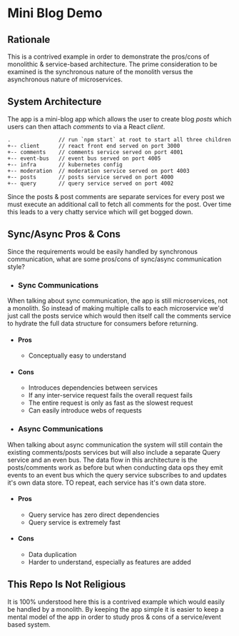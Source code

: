 # Mini Blog Demo

## Rationale
This is a contrived example in order to demonstrate the pros/cons of monolithic & 
service-based architecture. The prime consideration to be examined is the synchronous nature of the monolith versus the asynchronous nature of microservices. 

## System Architecture
The app is a mini-blog app which allows the user to create blog <em>posts</em> which users can then attach <em>comments</em> to via a React <em>client</em>.

```
.               // run `npm start` at root to start all three children
+-- client      // react front end served on port 3000 
+-- comments    // comments service served on port 4001
+-- event-bus   // event bus served on port 4005
+-- infra       // kubernetes config
+-- moderation  // moderation service served on port 4003
+-- posts       // posts service served on port 4000
+-- query       // query service served on port 4002
```

Since the posts & post comments are separate services for every post we must execute an additional call to fetch all comments for the post. Over time this leads
to a very chatty service which will get bogged down. 

## Sync/Async Pros & Cons

Since the requirements would be easily handled by synchronous communication, what are some pros/cons of sync/async communication style? 

* ### Sync Communications
When talking about sync communication, the app is still microservices, not a monolith. So instead of making multiple calls to each microservice we'd just call the posts service which would then itself call the comments service to hydrate the full data structure for consumers before returning.

  * #### Pros
    * Conceptually easy to understand
  * #### Cons
    * Introduces dependencies between services
    * If any inter-service request fails the overall request fails
    * The entire request is only as fast as the slowest request
    * Can easily introduce webs of requests

* ### Async Communications
When talking about async communication the system will still contain the existing comments/posts services but will also include a separate Query service and an even bus. The data flow in this architecture is the posts/comments work as before but when conducting data ops they emit events to an event bus which the query service subscribes to and updates it's own data store. TO repeat, each service has it's own data store.

  * #### Pros
    * Query service has zero direct dependencies
    * Query service is extremely fast
  * #### Cons
    * Data duplication
    * Harder to understand, especially as features are added


## This Repo Is Not Religious
It is 100% understood here this is a contrived example which would easily be handled by a monolith. By keeping the app simple it is easier to keep a mental model of the app in order to study pros & cons of a service/event based system.